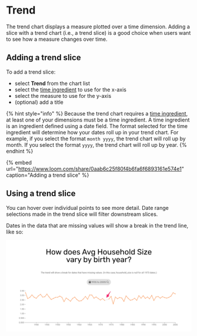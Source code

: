 # Trend

The trend chart displays a measure plotted over a time dimension. Adding a slice with a trend chart \(i.e., a trend slice\) is a good choice when users want to see how a measure changes over time.  

## Adding a trend slice

To add a trend slice:

* select **Trend** from the chart list
* select the [time ingredient](../../data-sources/adding-ingredients/#time-ingredient) to use for the x-axis
* select the measure to use for the y-axis
* \(optional\) add a title

{% hint style="info" %}
Because the trend chart requires a [time ingredient](../../data-sources/adding-ingredients/#time-ingredient), at least one of your dimensions must be a time ingredient. A time ingredient is an ingredient defined using a date field. The format selected for the time ingredient will determine how your dates roll up in your trend chart. For example, if you select the format `month yyyy`, the trend chart will roll up by month. If you select the format `yyyy`, the trend chart will roll up by year. 
{% endhint %}

{% embed url="https://www.loom.com/share/0aab6c25f80f4b6fa6f6893161e574e1" caption="Adding a trend slice" %}

## Using a trend slice

You can hover over individual points to see more detail. Date range selections made in the trend slice will filter downstream slices. 

Dates in the data that are missing values will show a break in the trend line, like so:

![The trend line has a break because household\_size is null for all 1973 dates](../../../.gitbook/assets/image%20%2891%29.png)



### 

### 

